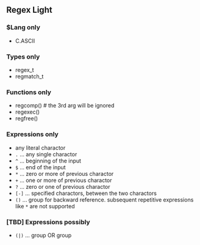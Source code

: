 ## Regex Light

### $Lang only
- C.ASCII

### Types only
- regex_t
- regmatch_t

### Functions only
- regcomp() # the 3rd arg will be ignored
- regexec()
- regfree()

### Expressions only
- any literal charactor
- `.` ... any single charactor
- `^` ... beginning of the input
- `$` ... end of the input
- `*` ... zero or more of previous charactor
- `+` ... one or more of previous charactor
- `?` ... zero or one of previous charactor
- `[-]` ... specified charactors, between the two charactors
- `()` ... group for backward reference. subsequent repetitive expressions like `*` are not supported

### [TBD] Expressions possibly
- `(|)` ... group OR group
